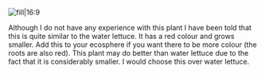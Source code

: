 ![fill|16:9](b9e65aa517a43f4175199b713c530f7a.png)

Although I do not have any experience with this plant I have been told that this is quite similar to the water lettuce. It has a red colour and grows smaller. Add this to your ecosphere if you want there to be more colour (the roots are also red). This plant may do better than water lettuce due to the fact that it is considerably smaller. I would choose this over water lettuce.